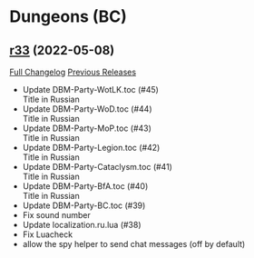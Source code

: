 # <DBM> Dungeons (BC)

## [r33](https://github.com/DeadlyBossMods/DBM-Dungeons/tree/r33) (2022-05-08)
[Full Changelog](https://github.com/DeadlyBossMods/DBM-Dungeons/compare/r32...r33) [Previous Releases](https://github.com/DeadlyBossMods/DBM-Dungeons/releases)

- Update DBM-Party-WotLK.toc (#45)  
    Title in Russian  
- Update DBM-Party-WoD.toc (#44)  
    Title in Russian  
- Update DBM-Party-MoP.toc (#43)  
    Title in Russian  
- Update DBM-Party-Legion.toc (#42)  
    Title in Russian  
- Update DBM-Party-Cataclysm.toc (#41)  
    Title in Russian  
- Update DBM-Party-BfA.toc (#40)  
    Title in Russian  
- Update DBM-Party-BC.toc (#39)  
- Fix sound number  
- Update localization.ru.lua (#38)  
- Fix Luacheck  
- allow the spy helper to send chat messages (off by default)  
